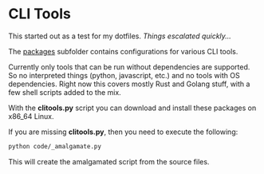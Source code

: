 # CLI Tools

This started out as a test for my dotfiles. _Things escalated quickly..._

The [packages](packages) subfolder contains configurations for various CLI tools.

Currently only tools that can be run without dependencies are supported. So no
interpreted things (python, javascript, etc.) and no tools with OS dependencies.
Right now this covers mostly Rust and Golang stuff, with a few shell scripts added
to the mix.

With the __clitools.py__ script you can download and install these packages on x86_64 Linux.

If you are missing __clitools.py__, then you need to execute the following:

```.sh
python code/_amalgamate.py
```

This will create the amalgamated script from the source files.
